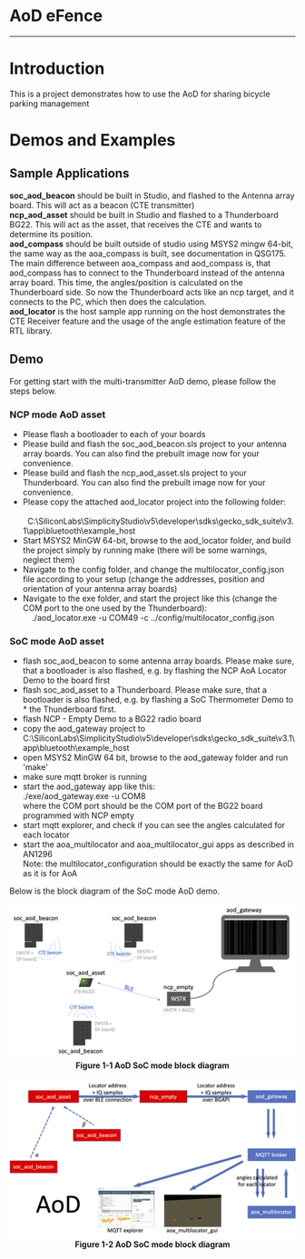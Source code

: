 # AoD eFence

***

# Introduction
This is a project demonstrates how to use the AoD for sharing bicycle parking management

# Demos and Examples
## Sample Applications

**soc_aod_beacon** should be built in Studio, and flashed to the Antenna array board. This will act as a beacon (CTE transmitter)   
**ncp_aod_asset** should be built in Studio and flashed to a Thunderboard BG22. This will act as the asset, that receives the CTE and wants to determine its position.   
**aod_compass** should be built outside of studio using MSYS2 mingw 64-bit, the same way as the aoa_compass is built, see documentation in QSG175. The main difference between aoa_compass and aod_compass is, that aod_compass has to connect to the Thunderboard instead of the antenna array board. This time, the angles/position is calculated on the Thunderboard side. So now the Thunderboard acts like an ncp target, and it connects to the PC, which then does the calculation.   
**aod_locator** is the host sample app running on the host demonstrates the CTE Receiver feature and the usage of the angle estimation feature of the RTL library.   

## Demo
For getting start with the multi-transmitter AoD demo, please follow the steps below.   

### NCP mode AoD asset
* Please flash a bootloader to each of your boards   
* Please build and flash the soc_aod_beacon.sls project to your antenna array boards. You can also find the prebuilt image now for your convenience.   
* Please build and flash the ncp_aod_asset.sls project to your Thunderboard. You can also find the prebuilt image now for your convenience.   
* Please copy the attached aod_locator project into the following folder:   
    C:\SiliconLabs\SimplicityStudio\v5\developer\sdks\gecko_sdk_suite\v3.1\app\bluetooth\example_host   
* Start MSYS2 MinGW 64-bit, browse to the aod_locator folder, and build the project simply by running make (there will be some warnings, neglect them)   
* Navigate to the config folder, and change the multilocator_config.json file according to your setup (change the addresses, position and orientation of your antenna array boards)   
* Navigate to the exe folder, and start the project like this (change the COM port to the one used by the Thunderboard):   
    ./aod_locator.exe -u COM49 -c ../config/multilocator_config.json   

### SoC mode AoD asset
* flash soc_aod_beacon to some antenna array boards. Please make sure, that a bootloader is also flashed, e.g. by flashing the NCP AoA Locator Demo to the board first   
* flash soc_aod_asset to a Thunderboard. Please make sure, that a bootloader is also flashed, e.g. by flashing a SoC Thermometer Demo to * the Thunderboard first.   
* flash NCP - Empty Demo to a BG22 radio board   
* copy the aod_gateway project to C:\SiliconLabs\SimplicityStudio\v5\developer\sdks\gecko_sdk_suite\v3.1\app\bluetooth\example_host   
* open MSYS2 MinGW 64 bit, browse to the aod_gateway folder and run 'make'   
* make sure mqtt broker is running   
* start the aod_gateway app like this:   
    ./exe/aod_gateway.exe -u COM8   
    where the COM port should be the COM port of the BG22 board programmed with NCP empty   
* start mqtt explorer, and check if you can see the angles calculated for each locator   
* start the aoa_multilocator and aoa_multilocator_gui apps as described in AN1296   
    Note: the multilocator_configuration should be exactly the same for AoD as it is for AoA   

Below is the block diagram of the SoC mode AoD demo.   

<div align="center">
  <img src="image/aod_soc_mode_block_diagram.png">  
</div>  
<div align="center">
  <b>Figure 1-1 AoD SoC mode block diagram</b>
</div>  
</br>


<div align="center">
  <img src="image/aod_soc_mode_block_diagram2.png">  
</div>  
<div align="center">
  <b>Figure 1-2 AoD SoC mode block diagram</b>
</div>  
</br>

